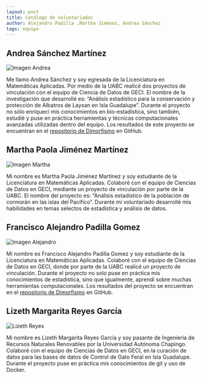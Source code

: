 ```yaml
---
layout: post
title: Catálogo de voluntariados
author: Alejandro Padilla ,Martha Jiménez, Andrea Sánchez
tags: equipo
---
```


## Andrea Sánchez Martínez
![Imagen Andrea](https://www.gravatar.com/avatar/4ef11372a9af32065fd2893c32e93f1e?s=150)

Me llamo Andrea Sánchez y soy egresada de la Licenciatura en Matemáticas Aplicadas. Por medio de la
UABC realicé dos proyectos de vinculación con el equipo de Ciencia de Datos de GECI. El nombre de la
investigación que desarrollé es: “Análisis estadístico para la conservación y protección de Albatros
de Laysan en Isla Guadalupe”. Durante el proyecto no sólo enriquecí mis conocimientos en
bio-estadística, sino también, estudié y puse en práctica herramientas y técnicas computacionales
avanzadas utilizadas dentro del equipo. Los resultados de este proyecto se encuentran en el
[repositorio de Dimorfismo](https://github.com/IslasGECI/dimorfismo) en GitHub.

## Martha Paola Jiménez Martínez
![Imagen Martha](https://www.gravatar.com/avatar/c1c4f3ec6f19a0ee62ba529f5daaade0?s=150)

Mi nombre es Martha Paola Jiménez Martínez y soy estudiante de la Licenciatura en Matemáticas
Aplicadas. Colaboré con el equipo de Ciencias de Datos en GECI, mediante un proyecto de vinculación
por parte de la UABC. El nombre del proyecto es:  “Análisis estadístico de la población de cormorán
en las islas del Pacífico”. Durante mi voluntariado desarrollé mis habilidades en temas selectos de
estadística y análisis de datos.

## Francisco Alejandro Padilla Gomez
![Imagen Alejandro](https://s.gravatar.com/avatar/4bac14a92ea7d870a9c568879448444d?s=150)

Mi nombre es Francisco Alejandro Padilla Gomez y soy estudiante de la Licenciatura en Matemáticas
Aplicadas. Colaboré con el equipo de Ciencias de Datos en GECI, donde por parte de la UABC realicé
un proyecto de vinculación. Durante el proyecto no solo puse en práctica mis conocimientos de
estadística, sino que igualmente, aprendí sobre muchas herramientas computacionales. Los resultados
del proyecto se encuentran en el [repositorio de
Dimorfismo](https://github.com/IslasGECI/dimorfismo) en GitHub.

## Lizeth Margarita Reyes García
![Lizeth Reyes](https://s.gravatar.com/avatar/19bb6b6f2b6483346a4e0c1a1110b68b?s=150)

Mi nombre es Lizeth Margarita Reyes García y soy pasante de Ingeniería de Recursos Naturales 
Renovables por la Universidad Autónoma Chapingo. Colaboré con el equipo de Ciencias de Datos en 
GECI, en la curación de datos para las bases de datos de Control de Gato Feral en Isla 
Guadalupe. Durante el proyecto puse en práctica mis conocimientos de git y uso de Docker. 